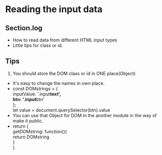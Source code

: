 # Reading the input data

## Section.log

- How to read data from different HTML input types
- Little tips for class or id.

## Tips

1. You should store the DOM class or id in ONE place(Object)

- It's easy to change the names in own place.
- const DOMstrings = {<br>
  inputValue: '.input**text',<br>
  btn: '.input**btn'<br>
  };<br>
  let value = document.querySelector(btn).value<br>
- You can use that Object for DOM in the another module in the way of make it public.
- return {<br>
  getDOMstring: function(){<br>
  return DOMstring<br>
  }<br>
  }
